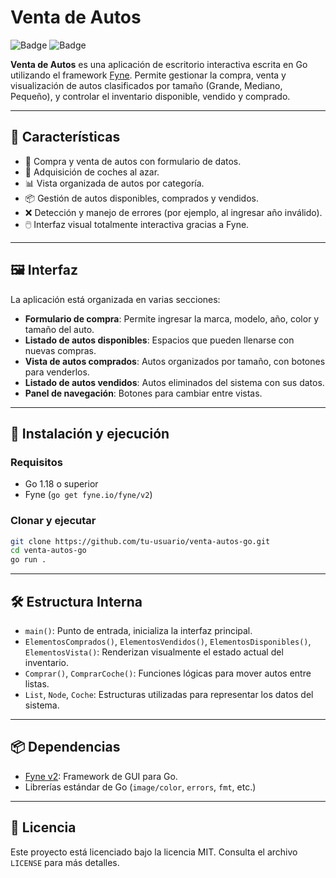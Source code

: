 # Venta de Autos

![Badge](https://img.shields.io/badge/License-MIT-blue) ![Badge](https://img.shields.io/badge/Version-1.0.0-green)

**Venta de Autos** es una aplicación de escritorio interactiva escrita en Go utilizando el framework [Fyne](https://fyne.io/). Permite gestionar la compra, venta y visualización de autos clasificados por tamaño (Grande, Mediano, Pequeño), y controlar el inventario disponible, vendido y comprado.

---

## 🧩 Características

* 🚗 Compra y venta de autos con formulario de datos.
* 🔄 Adquisición de coches al azar.
* 📊 Vista organizada de autos por categoría.
* 📦 Gestión de autos disponibles, comprados y vendidos.
* ❌ Detección y manejo de errores (por ejemplo, al ingresar año inválido).
* 🖱️ Interfaz visual totalmente interactiva gracias a Fyne.

---

## 🖼️ Interfaz

La aplicación está organizada en varias secciones:

* **Formulario de compra**: Permite ingresar la marca, modelo, año, color y tamaño del auto.
* **Listado de autos disponibles**: Espacios que pueden llenarse con nuevas compras.
* **Vista de autos comprados**: Autos organizados por tamaño, con botones para venderlos.
* **Listado de autos vendidos**: Autos eliminados del sistema con sus datos.
* **Panel de navegación**: Botones para cambiar entre vistas.

---

## 🚀 Instalación y ejecución

### Requisitos

* Go 1.18 o superior
* Fyne (`go get fyne.io/fyne/v2`)

### Clonar y ejecutar

```bash
git clone https://github.com/tu-usuario/venta-autos-go.git
cd venta-autos-go
go run .
```

---

## 🛠️ Estructura Interna

* `main()`: Punto de entrada, inicializa la interfaz principal.
* `ElementosComprados()`, `ElementosVendidos()`, `ElementosDisponibles()`, `ElementosVista()`: Renderizan visualmente el estado actual del inventario.
* `Comprar()`, `ComprarCoche()`: Funciones lógicas para mover autos entre listas.
* `List`, `Node`, `Coche`: Estructuras utilizadas para representar los datos del sistema.

---

## 📦 Dependencias

* [Fyne v2](https://pkg.go.dev/fyne.io/fyne/v2): Framework de GUI para Go.
* Librerías estándar de Go (`image/color`, `errors`, `fmt`, etc.)

---

## 🪪 Licencia

Este proyecto está licenciado bajo la licencia MIT. Consulta el archivo `LICENSE` para más detalles.

